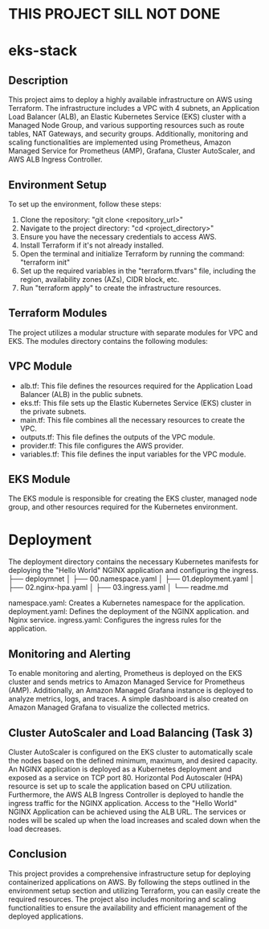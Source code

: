 
# THIS PROJECT SILL NOT DONE 

# eks-stack
## Description
This project aims to deploy a highly available infrastructure on AWS using Terraform. The infrastructure includes a VPC with 4 subnets, an Application Load Balancer (ALB), an Elastic Kubernetes Service (EKS) cluster with a Managed Node Group, and various supporting resources such as route tables, NAT Gateways, and security groups. Additionally, monitoring and scaling functionalities are implemented using Prometheus, Amazon Managed Service for Prometheus (AMP), Grafana, Cluster AutoScaler, and AWS ALB Ingress Controller.

## Environment Setup
To set up the environment, follow these steps:

1. Clone the repository: "git clone <repository_url>"
2. Navigate to the project directory: "cd <project_directory>"
3. Ensure you have the necessary credentials to access AWS.
4. Install Terraform if it's not already installed.
5. Open the terminal and initialize Terraform by running the command: "terraform init"
6. Set up the required variables in the "terraform.tfvars" file, including the region, availability zones (AZs), CIDR block, etc.
7. Run "terraform apply" to create the infrastructure resources.


## Terraform Modules
The project utilizes a modular structure with separate modules for VPC and EKS.
The modules directory contains the following modules:

## VPC Module
* alb.tf: This file defines the resources required for the Application Load Balancer (ALB) in the public subnets.
* eks.tf: This file sets up the Elastic Kubernetes Service (EKS) cluster in the private subnets.
* main.tf: This file combines all the necessary resources to create the VPC.
* outputs.tf: This file defines the outputs of the VPC module.
* provider.tf: This file configures the AWS provider.
* variables.tf: This file defines the input variables for the VPC module.

## EKS Module
The EKS module is responsible for creating the EKS cluster,
 managed node group, and other resources required for the Kubernetes environment.


# Deployment
The deployment directory contains the necessary Kubernetes manifests for deploying the "Hello World" NGINX application and configuring the ingress.
    ├── deploymnet
    │   ├── 00.namespace.yaml
    │   ├── 01.deployment.yaml
    │   ├── 02.nginx-hpa.yaml
    │   ├── 03.ingress.yaml
    │   └── readme.md

namespace.yaml: Creates a Kubernetes namespace for the application.
deployment.yaml: Defines the deployment of the NGINX application. and Nginx service.
ingress.yaml: Configures the ingress rules for the application.


## Monitoring and Alerting
To enable monitoring and alerting, Prometheus is deployed on the EKS cluster and sends metrics to Amazon Managed Service for Prometheus (AMP).
 Additionally, an Amazon Managed Grafana instance is deployed to analyze metrics, logs, and traces.
 A simple dashboard is also created on Amazon Managed Grafana to visualize the collected metrics.


##  Cluster AutoScaler and Load Balancing (Task 3)
Cluster AutoScaler is configured on the EKS cluster to automatically scale the nodes based on the defined minimum, maximum, and desired capacity.
An NGINX application is deployed as a Kubernetes deployment and exposed as a service on TCP port 80.
Horizontal Pod Autoscaler (HPA) resource is set up to scale the application based on CPU utilization. 
Furthermore, the AWS ALB Ingress Controller is deployed to handle the ingress traffic for the NGINX application. 
Access to the "Hello World" NGINX Application can be achieved using the ALB URL. 
The services or nodes will be scaled up when the load increases and scaled down when the load decreases.

## Conclusion
This project provides a comprehensive infrastructure setup for deploying containerized applications on AWS. 
By following the steps outlined in the environment setup section and utilizing Terraform, you can easily create the required resources. 
The project also includes monitoring and scaling functionalities to ensure the availability and efficient management of the deployed applications.
